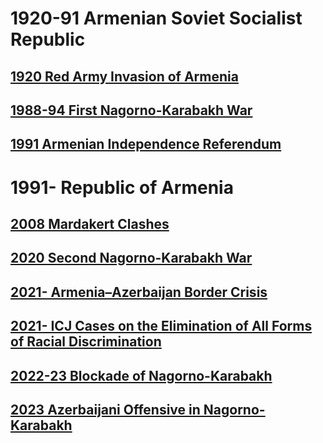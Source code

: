 # 1920-91 Armenian Soviet Socialist Republic
## [1920 Red Army Invasion of Armenia](1920%20Red%20Army%20Invasion%20of%20Armenia)
## [1988-94 First Nagorno-Karabakh War](1988-94%20First%20Nagorno-Karabakh%20War)
## [1991 Armenian Independence Referendum](1991%20Armenian%20Independence%20Referendum)

# 1991- Republic of Armenia
## [2008 Mardakert Clashes](2008%20Mardakert%20Clashes)
## [2020 Second Nagorno-Karabakh War](2020%20Second%20Nagorno-Karabakh%20War)
## [2021- Armenia–Azerbaijan Border Crisis](2021-%20Armenia–Azerbaijan%20Border%20Crisis)
## [2021- ICJ Cases on the Elimination of All Forms of Racial Discrimination](2021-%20ICJ%20Cases%20on%20the%20Elimination%20of%20All%20Forms%20of%20Racial%20Discrimination)
## [2022-23 Blockade of Nagorno-Karabakh](2022-23%20Blockade%20of%20Nagorno-Karabakh)
## [2023 Azerbaijani Offensive in Nagorno-Karabakh](2023%20Azerbaijani%20Offensive%20in%20Nagorno-Karabakh)